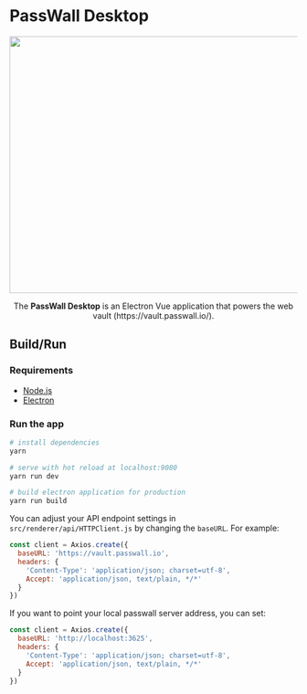 # PassWall Desktop

<p align="center">
    <img src="https://www.yakuter.com/wp-content/yuklemeler/passwall-cover.png" alt="" width="800" height="450" />
</p>
<p align="center">
    The <strong>PassWall Desktop</strong> is an Electron Vue application that powers the web vault (https://vault.passwall.io/).
</p>

## Build/Run

### Requirements

- [Node.js](https://nodejs.org)
- [Electron](https://www.electronjs.org)

### Run the app

``` bash
# install dependencies
yarn

# serve with hot reload at localhost:9080
yarn run dev

# build electron application for production
yarn run build
```

You can adjust your API endpoint settings in `src/renderer/api/HTTPClient.js` by changing the `baseURL`. For example:

```js
const client = Axios.create({
  baseURL: 'https://vault.passwall.io',
  headers: {
    'Content-Type': 'application/json; charset=utf-8',
    Accept: 'application/json, text/plain, */*'
  }
})
```

If you want to point your local passwall server address, you can set:

```js
const client = Axios.create({
  baseURL: 'http://localhost:3625',
  headers: {
    'Content-Type': 'application/json; charset=utf-8',
    Accept: 'application/json, text/plain, */*'
  }
})
```
